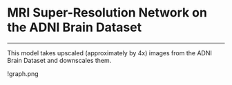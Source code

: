 # MRI Super-Resolution Network on the ADNI Brain Dataset
***
This model takes upscaled (approximately by 4x) images from the ADNI Brain Dataset and downscales them.

!graph.png
